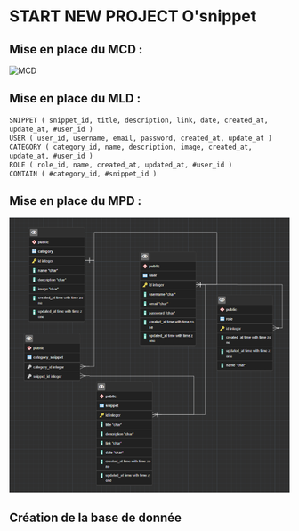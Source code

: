 # START NEW PROJECT O'snippet

## Mise en place du MCD :

![MCD](_docs/MCD.jpg)

## Mise en place du MLD : 

    SNIPPET ( snippet_id, title, description, link, date, created_at, update_at, #user_id )
    USER ( user_id, username, email, password, created_at, update_at )
    CATEGORY ( category_id, name, description, image, created_at, update_at, #user_id )
    ROLE ( role_id, name, created_at, updated_at, #user_id )
    CONTAIN ( #category_id, #snippet_id )

## Mise en place du MPD :

![MPD](_docs/mpd.png)

## Création de la base de donnée